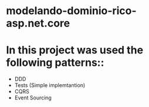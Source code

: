 # modelando-dominio-rico-asp.net.core

<h1>In this project was used the following patterns::</h1>

* DDD
* Tests (Simple implemtantion)
* CQRS
* Event Sourcing
